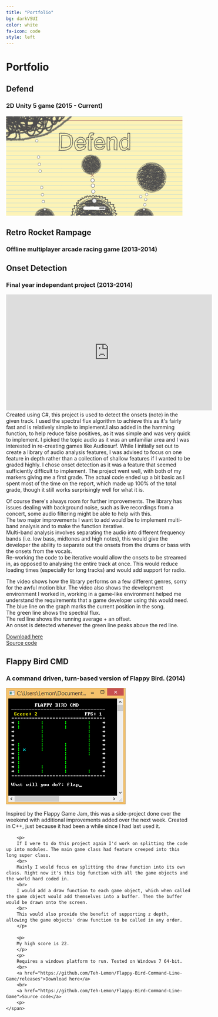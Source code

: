 ```yaml
---
title: "Portfolio"
bg: darkVSUI
color: white
fa-icon: code
style: left
---
```

# Portfolio

## Defend


### 2D Unity 5 game (2015 - Current)
<h4><a href="/img/screenshots/defend.png">
	<img src="/img/screenshots/defend.png" width="480"/>
</a></h4>

## Retro Rocket Rampage


### Offline multiplayer arcade racing game (2013-2014)


## Onset Detection


### Final year independant project (2013-2014)
<div style="text-align:center">
	<iframe src="https://www.youtube.com/embed/vMfhnrMsfa4" width="560" height="315" frameborder="0" allowfullscreen></iframe>
</div>
Created using C#, this project is used to detect the onsets (note) in the given track. I used the spectral flux algorithm to achieve this as it's fairly fast and is relatively simple to implement.I also added in the hamming function, to help reduce false positives, as it was simple and was very quick to implement.  
I picked the topic audio as it was an unfamiliar area and I was interested in re-creating games like Audiosurf.  
While I initially set out to create a library of audio analysis features, I was advised to focus on one feature in depth rather than a collection of shallow features if I wanted to be graded highly. I chose onset detection as it was a feature that seemed sufficiently difficult to implement.  
The project went well, with both of my markers giving me a first grade. The actual code ended up a bit basic as I spent most of the time on the report, which made up 100% of the total grade, though it still works surprisingly well for what it is.  

Of course there's always room for further improvements. The library has issues dealing with background noise, such as live recordings from a concert, some audio filtering might be able to help with this.  
The two major improvements I want to add would be to implement multi-band analysis and to make the function iterative.  
Multi-band analysis involves separating the audio into different frequency bands (i.e. low bass, midtones and high notes), this would give the developer the ability to separate out the onsets from the drums or bass with the onsets from the vocals.  
Re-working the code to be iterative would allow the onsets to be streamed in, as opposed to analysing the entire track at once. This would reduce loading times (especially for long tracks) and would add support for radio.

The video shows how the library performs on a few different genres, sorry for the awful motion blur. The video also shows the development environment I worked in, working in a game-like environment helped me understand the requirements that a game developer using this would need.  
The blue line on the graph marks the current position in the song.  
The green line shows the spectral flux.  
The red line shows the running average + an offset.  
An onset is detected whenever the green line peaks above the red line.

[Download here](https://github.com/Teh-Lemon/Onset-Detection/releases)  
[Source code](https://github.com/Teh-Lemon/Onset-Detection)

## Flappy Bird CMD


### A command driven, turn-based version of Flappy Bird. (2014)
<div>
	<a href="/img/screenshots/flappybird.png">
		<img class="row small column" src="/img/screenshots/flappybird.png" alt="Flappy Bird Screenshot" title="Flappy Bird Screenshot" />
	</a>
	<span class="row big column">
		<p>
		Inspired by the Flappy Game Jam, this was a side-project done over the weekend with additional improvements added over the next week. Created in C++, just because it had been a while since I had last used it.
		</P>
		
		<p>
		If I were to do this project again I'd work on splitting the code up into modules. The main game class had feature creeped into this long super class.
		<br>
		Mainly I would focus on splitting the draw function into its own class. Right now it's this big function with all the game objects and the world hard coded in. 
		<br>
		I would add a draw function to each game object, which when called the game object would add themselves into a buffer. Then the buffer would be drawn onto the screen. 
		<br>
		This would also provide the benefit of supporting z depth, allowing the game objects' draw function to be called in any order.
		</p>
		
		<p>
		My high score is 22.
		</p>
		<p>
		Requires a windows platform to run. Tested on Windows 7 64-bit.
		<br>
		<a href="https://github.com/Teh-Lemon/Flappy-Bird-Command-Line-Game/releases">Download here</a>				
		<br>
		<a href="https://github.com/Teh-Lemon/Flappy-Bird-Command-Line-Game">Source code</a>
		<p>		
	</span>
</div>

